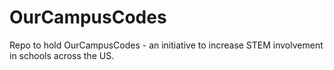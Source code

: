 # OurCampusCodes
Repo to hold OurCampusCodes - an initiative to increase STEM involvement in schools across the US.